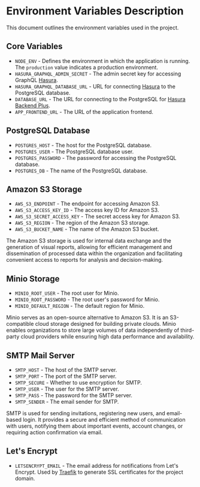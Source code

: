 # Environment Variables Description

This document outlines the environment variables used in the project.

## Core Variables

- `NODE_ENV` - Defines the environment in which the application is running. The `production` value indicates a production environment.
- `HASURA_GRAPHQL_ADMIN_SECRET` - The admin secret key for accessing GraphQL [Hasura](https://github.com/hasura/graphql-engine).
- `HASURA_GRAPHQL_DATABASE_URL` - URL for connecting [Hasura](https://github.com/hasura/graphql-engine) to the PostgreSQL database.
- `DATABASE_URL` - The URL for connecting to the PostgreSQL for [Hasura Backend Plus](https://github.com/nhost/hasura-backend-plus).
- `APP_FRONTEND_URL` - The URL of the application frontend.

## PostgreSQL Database

- `POSTGRES_HOST` - The host for the PostgreSQL database.
- `POSTGRES_USER` - The PostgreSQL database user.
- `POSTGRES_PASSWORD` - The password for accessing the PostgreSQL database.
- `POSTGRES_DB` - The name of the PostgreSQL database.

## Amazon S3 Storage

- `AWS_S3_ENDPOINT` - The endpoint for accessing Amazon S3.
- `AWS_S3_ACCESS_KEY_ID` - The access key ID for Amazon S3.
- `AWS_S3_SECRET_ACCESS_KEY` - The secret access key for Amazon S3.
- `AWS_S3_REGION` - The region of the Amazon S3 storage.
- `AWS_S3_BUCKET_NAME` - The name of the Amazon S3 bucket.

The Amazon S3 storage is used for internal data exchange and the generation of visual reports, allowing for efficient management and dissemination of processed data within the organization and facilitating convenient access to reports for analysis and decision-making.

## Minio Storage

- `MINIO_ROOT_USER` - The root user for Minio.
- `MINIO_ROOT_PASSWORD` - The root user's password for Minio.
- `MINIO_DEFAULT_REGION` - The default region for Minio.

Minio serves as an open-source alternative to Amazon S3. It is an S3-compatible cloud storage designed for building private clouds. Minio enables organizations to store large volumes of data independently of third-party cloud providers while ensuring high data performance and availability.

## SMTP Mail Server

- `SMTP_HOST` - The host of the SMTP server.
- `SMTP_PORT` - The port of the SMTP server.
- `SMTP_SECURE` - Whether to use encryption for SMTP.
- `SMTP_USER` - The user for the SMTP server.
- `SMTP_PASS` - The password for the SMTP server.
- `SMTP_SENDER` - The email sender for SMTP.

SMTP is used for sending invitations, registering new users, and email-based login. It provides a secure and efficient method of communication with users, notifying them about important events, account changes, or requiring action confirmation via email.

## Let's Encrypt

- `LETSENCRYPT_EMAIL` - The email address for notifications from Let's Encrypt. Used by [Traefik](https://github.com/traefik/traefik) to generate SSL certificates for the project domain.